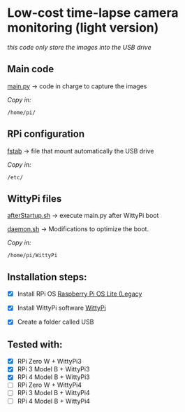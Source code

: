# Low-cost time-lapse camera monitoring (light version)

*this code only store the images into the USB drive*

## Main code

[main.py](main.py) -> code in charge to capture the images

*Copy in:*
```
/home/pi/
```

## RPi configuration

[fstab](fstab) -> file that mount automatically the USB drive

*Copy in:*
```
/etc/
```

## WittyPi files

[afterStartup.sh](afterStartup.sh) -> execute main.py after WittyPi boot

[daemon.sh](daemon.sh) -> Modifications to optimize the boot.

*Copy in:*
```
/home/pi/WittyPi
```

## Installation steps:

- [x] Install RPi OS [Raspberry Pi OS Lite (Legacy](https://downloads.raspberrypi.org/raspios_oldstable_lite_armhf/images/raspios_oldstable_lite_armhf-2022-09-26/2022-09-22-raspios-buster-armhf-lite.img.xz)
- [X] Install WittyPi software [WittyPi](https://www.uugear.com/product/witty-pi-3-realtime-clock-and-power-management-for-raspberry-pi/)
- [X] Create a folder called USB 


## Tested with:
- [x] RPi Zero W + WittyPi3
- [x] RPi 3 Model B + WittyPi3
- [x] RPi 4 Model B + WittyPi3
- [ ] RPi Zero W + WittyPi4
- [ ] RPi 3 Model B + WittyPi4
- [ ] RPi 4 Model B + WittyPi4
